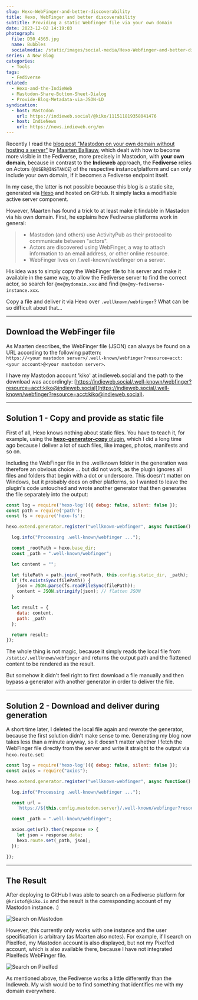 ```yaml
---
slug: Hexo-WebFinger-and-better-discoverability
title: Hexo, WebFinger and better discoverability
subtitle: Providing a static Webfinger file via your own domain
date: 2023-12-02 14:19:03
photograph:
  file: D50_4565.jpg
  name: Bubbles
  socialmedia: /static/images/social-media/Hexo-Webfinger-and-better-discoverability.png
series: A New Blog
categories:
  - Tools
tags:
  - Fediverse
related:
  - Hexo-and-the-IndieWeb
  - Mastodon-Share-Bottom-Sheet-Dialog
  - Provide-Blog-Metadata-via-JSON-LD
syndication:
  - host: Mastodon
    url: https://indieweb.social/@kiko/111511819358041476
  - host: IndieNews
    url: https://news.indieweb.org/en
---
```


Recently I read the [blog post "Mastodon on your own domain without hosting a server"](https://blog.maartenballiauw.be/post/2022/11/05/mastodon-own-donain-without-hosting-server.html) by [Maarten Balliauw](https://mastodon.online/@maartenballiauw), which dealt with how to become more visible in the Fediverse, more precisely in Mastodon, with **your own domain**, because in contrast to the **Indieweb** approach, the **Fediverse** relies on Actors (``@USER@INSTANCE``) of the respective instance/platform and can only include your own domain, if it becomes a Fediverse endpoint itself.

In my case, the latter is not possible because this blog is a static site, generated via [Hexo](https://hexo.io) and hosted on GitHub. It simply lacks a modifiable active server component.

However, Maarten has found a trick to at least make it findable in Mastadon via his own domain. First, he explains how Fediverse platforms work in general:

> - Mastodon (and others) use ActivityPub as their protocol to communicate between "actors".
> - Actors are discovered using WebFinger, a way to attach information to an email address, or other online resource.
> - WebFinger lives on /.well-known/webfinger on a server.

His idea was to simply copy the WebFinger file to his server and make it available in the same way, to allow the Fediverse server to find the correct actor, so search for ``@me@mydomain.xxx`` and find ``@me@my-fediverse-instance.xxx``.

Copy a file and deliver it via Hexo over ``.wellknown/webfinger``? What can be so difficult about that...

<!-- more -->

---

## Download the WebFinger file

As Maarten describes, the WebFinger file (JSON) can always be found on a URL according to the following pattern:  
``https://<your mastodon server>/.well-known/webfinger?resource=acct:<your account>@<your mastodon server>``.

I have my Mastodon account 'kiko' at indieweb.social and the path to the download was accordingly: [https://indieweb.social/.well-known/webfinger?resource=acct:kiko@indieweb.social](https://indieweb.social/.well-known/webfinger?resource=acct:kiko@indieweb.social).

---

## Solution 1 - Copy and provide as static file

First of all, Hexo knows nothing about static files. You have to teach it, for example, using the [**hexo-generator-copy** plugin](https://github.com/niahoo/hexo-generator-copy), which I did a long time ago because I deliver a lot of such files, like images, photos, manifests and so on.

Including the WebFinger file in the .wellknown folder in the generation was therefore an obvious choice ... but did not work, as the plugin ignores all files and folders that begin with a dot or underscore. This doesn't matter on Windows, but it probably does on other platforms, so I wanted to leave the plugin's code untouched and wrote another generator that then generates the file separately into the output:

```js generator-wellknown-webfinger.js
const log = require('hexo-log')({ debug: false, silent: false });
const path = require('path');
const fs = require('hexo-fs');

hexo.extend.generator.register("wellknown-webfinger", async function() {

  log.info("Processing .well-known/webfinger ...");

  const _rootPath = hexo.base_dir;
  const _path = ".well-known/webfinger";

  let content = "";

  let filePath = path.join(_rootPath, this.config.static_dir, _path);
  if (fs.existsSync(filePath)) { 
    json = JSON.parse(fs.readFileSync(filePath)); 
    content = JSON.stringify(json); // flatten JSON
  }

  let result = {
    data: content,
    path: _path
  };

  return result;
});
```

The whole thing is not magic, because it simply reads the local file from ``/static/.wellknown/webfinger`` and returns the output path and the flattened content to be rendered as the result.

But somehow it didn't feel right to first download a file manually and then bypass a generator with another generator in order to deliver the file.

---

## Solution 2 - Download and deliver during generation

A short time later, I deleted the local file again and rewrote the generator, because the first solution didn't make sense to me. Generating my blog now takes less than a minute anyway, so it doesn't matter whether I fetch the WebFinger file directly from the server and write it straight to the output via ``hexo.route.set``:

```js generator-wellknown-webfinger.js
const log = require('hexo-log')({ debug: false, silent: false });
const axios = require("axios");

hexo.extend.generator.register("wellknown-webfinger", async function() {

  log.info("Processing .well-known/webfinger ...");

  const url = 
    `https://${this.config.mastodon.server}/.well-known/webfinger?resource=acct:${this.config.mastodon.user}@${this.config.mastodon.server}`;

  const _path = ".well-known/webfinger";

  axios.get(url).then(response => {
    let json = response.data;
    hexo.route.set(_path, json);
  });

});
```

---

## The Result

After deploying to GitHub I was able to search on a Fediverse platform for ``@kristof@kiko.io`` and the result is the corresponding account of my Mastodon instance. :)

![Search on Mastodon](mastodon-search.png)

However, this currently only works with one instance and the user specification is arbitrary (as Maarten also notes). For example, if I search on Pixelfed, my Mastodon account is also displayed, but not my Pixelfed account, which is also available there, because I have not integrated Pixelfeds WebFinger file.

![Search on Pixelfed](pixelfed-search.png)

As mentioned above, the Fediverse works a little differently than the Indieweb. My wish would be to find something that identifies me with my domain everywhere.
